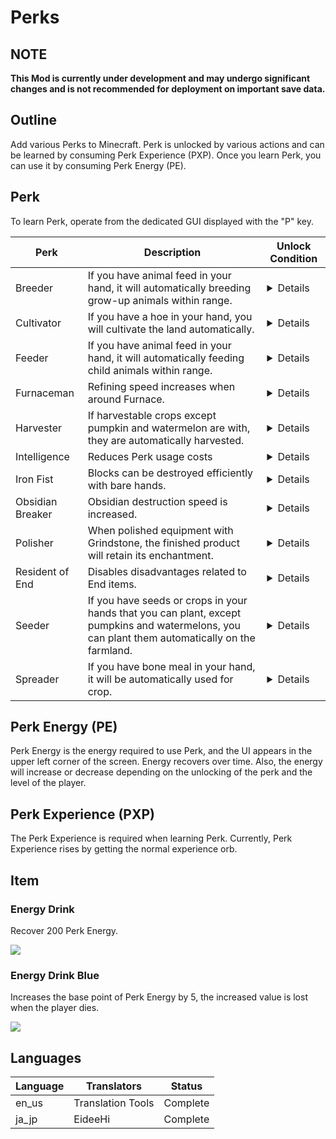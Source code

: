 # Perks #

## NOTE ##
**This Mod is currently under development and may undergo significant changes and is not recommended for deployment on important save data.**


## Outline ##
Add various Perks to Minecraft. Perk is unlocked by various actions and can be learned by consuming Perk Experience (PXP). Once you learn Perk, you can use it by consuming Perk Energy (PE).


## Perk ##
To learn Perk, operate from the dedicated GUI displayed with the "P" key.

|Perk|Description|Unlock Condition|
|----|-----------|----------------|
|Breeder|If you have animal feed in your hand, it will automatically breeding grow-up animals within range.|<details>Breeding 512 grow-up animals.</details>|
|Cultivator|If you have a hoe in your hand, you will cultivate the land automatically.|<details>Cultivate 512 blocks.</details>|
|Feeder|If you have animal feed in your hand, it will automatically feeding child animals within range.|<details>Feeding 512 child animals.</details>|
|Furnaceman|Refining speed increases when around Furnace.|<details>Smelting 1024 items.</details>|
|Harvester|If harvestable crops except pumpkin and watermelon are with, they are automatically harvested.|<details>Harvest 512 crops.</details>|
|Intelligence|Reduces Perk usage costs|<details>Crafting 128 bookshelves.</details>|
|Iron Fist|Blocks can be destroyed efficiently with bare hands.|<details>Destroy 256 blocks without equipping tools.</details>|
|Obsidian Breaker|Obsidian destruction speed is increased.|<details>Destroy 128 obsidian.</details>|
|Polisher|When polished equipment with Grindstone, the finished product will retain its enchantment.|<details>Polish 512 times with Grindstone.</details>|
|Resident of End|Disables disadvantages related to End items.|<details>Stay 72,000 ticks at The End.</details>|
|Seeder|If you have seeds or crops in your hands that you can plant, except pumpkins and watermelons, you can plant them automatically on the farmland.|<details>Plant 512 seeds or crops.</details>|
|Spreader|If you have bone meal in your hand, it will be automatically used for crop.|<details>Use 512 bone meals.</details>|


## Perk Energy (PE) ##
Perk Energy is the energy required to use Perk, and the UI appears in the upper left corner of the screen. Energy recovers over time.
Also, the energy will increase or decrease depending on the unlocking of the perk and the level of the player.


## Perk Experience (PXP) ##
The Perk Experience is required when learning Perk. Currently, Perk Experience rises by getting the normal experience orb.


## Item ##

### Energy Drink ###
Recover 200 Perk Energy.

<img src="https://app.box.com/shared/static/rontsnhtei115vkg5j2fnotpnszxu0qi.png">

### Energy Drink Blue ###
Increases the base point of Perk Energy by 5, the increased value is lost when the player dies.

<img src="https://app.box.com/shared/static/lzeyjf997l6h0jp4zwtp49x5fvnobs2a.png">


## Languages ##

|Language|Translators|Status|
|--------|-----------|------|
|en_us|Translation Tools|Complete|
|ja_jp|EideeHi|Complete|
